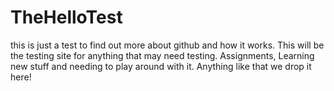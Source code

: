 TheHelloTest
============

this is just a test to find out more about github and how it works. This will be the testing site for anything that may need testing. Assignments, Learning new stuff and needing to play around with it. Anything like that we drop it here!
